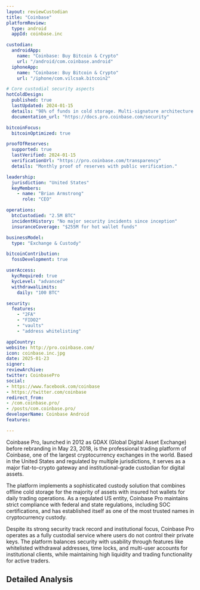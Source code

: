```yaml
---
layout: reviewCustodian
title: "Coinbase"
platformReview:
  type: android
  appId: coinbase.inc

custodian:
  androidApp:
    name: "Coinbase: Buy Bitcoin & Crypto"
    url: "/android/com.coinbase.android"
  iphoneApp:
    name: "Coinbase: Buy Bitcoin & Crypto"
    url: "/iphone/com.vilcsak.bitcoin2"

# Core custodial security aspects
hotColdDesign:
  published: true
  lastUpdated: 2024-01-15
  details: "98% of funds in cold storage. Multi-signature architecture. Geographic distribution of private keys."
  documentation_url: "https://docs.pro.coinbase.com/security"

bitcoinFocus:
  bitcoinOptimized: true

proofOfReserves:
  supported: true
  lastVerified: 2024-01-15
  verificationUrl: "https://pro.coinbase.com/transparency"
  details: "Monthly proof of reserves with public verification."

leadership:
  jurisdiction: "United States"
  keyMembers:
    - name: "Brian Armstrong"
      role: "CEO"

operations:
  btcCustodied: "2.5M BTC"
  incidentHistory: "No major security incidents since inception"
  insuranceCoverage: "$255M for hot wallet funds"

businessModel:
  type: "Exchange & Custody"

bitcoinContribution:
  fossDevelopment: true

userAccess:
  kycRequired: true
  kycLevel: "advanced"
  withdrawalLimits:
    daily: "100 BTC"

security:
  features:
    - "2FA"
    - "FIDO2"
    - "vaults"
    - "address whitelisting"

appCountry: 
website: http://pro.coinbase.com/
icon: coinbase.inc.jpg
date: 2025-01-23
signer: 
reviewArchive: 
twitter: CoinbasePro
social:
- https://www.facebook.com/coinbase
- https://twitter.com/coinbase
redirect_from:
- /com.coinbase.pro/
- /posts/com.coinbase.pro/
developerName: Coinbase Android
features: 

---
```


Coinbase Pro, launched in 2012 as GDAX (Global Digital Asset Exchange) before rebranding in May 23, 2018, is the professional trading platform of Coinbase, one of the largest cryptocurrency exchanges in the world. Based in the United States and regulated by multiple jurisdictions, it serves as a major fiat-to-crypto gateway and institutional-grade custodian for digital assets.

The platform implements a sophisticated custody solution that combines offline cold storage for the majority of assets with insured hot wallets for daily trading operations. As a regulated US entity, Coinbase Pro maintains strict compliance with federal and state regulations, including SOC certifications, and has established itself as one of the most trusted names in cryptocurrency custody.

Despite its strong security track record and institutional focus, Coinbase Pro operates as a fully custodial service where users do not control their private keys. The platform balances security with usability through features like whitelisted withdrawal addresses, time locks, and multi-user accounts for institutional clients, while maintaining high liquidity and trading functionality for active traders.

## Detailed Analysis
